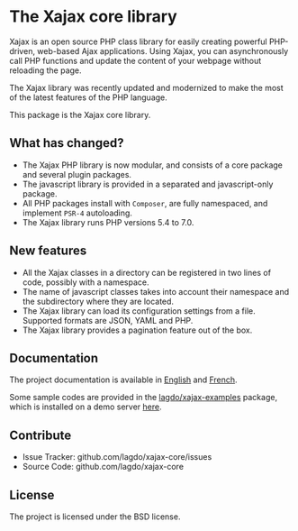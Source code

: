 The Xajax core library
======================

Xajax is an open source PHP class library for easily creating powerful PHP-driven, web-based Ajax applications.
Using Xajax, you can asynchronously call PHP functions and update the content of your webpage without reloading the page.

The Xajax library was recently updated and modernized to make the most of the latest features of the PHP language.

This package is the Xajax core library.

What has changed?
-----------------

- The Xajax PHP library is now modular, and consists of a core package and several plugin packages.
- The javascript library is provided in a separated and javascript-only package.
- All PHP packages install with `Composer`, are fully namespaced, and implement `PSR-4` autoloading.
- The Xajax library runs PHP versions 5.4 to 7.0.

New features
------------

- All the Xajax classes in a directory can be registered in two lines of code, possibly with a namespace.
- The name of javascript classes takes into account their namespace and the subdirectory where they are located.
- The Xajax library can load its configuration settings from a file. Supported formats are JSON, YAML and PHP.
- The Xajax library provides a pagination feature out of the box.

Documentation
------------

The project documentation is available in [English](http://xajax.lagdo-software.net/docs/en/) and [French](http://xajax.lagdo-software.net/docs/fr/).

Some sample codes are provided in the [lagdo/xajax-examples](https://github.com/lagdo/xajax-examples) package, which is installed on a demo server [here](http://xajax.lagdo-software.net/).

Contribute
----------

- Issue Tracker: github.com/lagdo/xajax-core/issues
- Source Code: github.com/lagdo/xajax-core

License
-------

The project is licensed under the BSD license.
